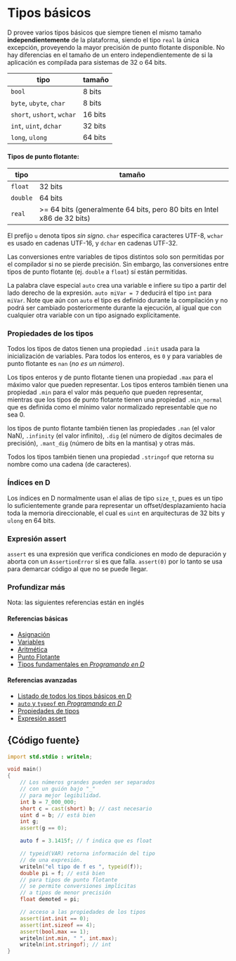 # Tipos básicos

D provee varios tipos básicos que siempre tienen el mismo
tamaño **independientemente** de la plataforma, siendo el
tipo `real` la única excepción, proveyendo la mayor precisión
de punto flotante disponible. No hay diferencias en el tamaño
de un entero independientemente de si la aplicación es
compilada para sistemas de 32 o 64 bits.

| tipo                          | tamaño
|-------------------------------|------------
|`bool`                         | 8 bits
|`byte`, `ubyte`, `char`        | 8 bits
|`short`, `ushort`, `wchar`     | 16 bits
|`int`, `uint`, `dchar`         | 32 bits
|`long`, `ulong`                | 64 bits

#### Tipos de punto flotante:

| tipo    | tamaño
|---------|--------------------------------------------------
|`float`  | 32 bits
|`double` | 64 bits
|`real`   | >= 64 bits (generalmente 64 bits, pero 80 bits en Intel x86 de 32 bits)

El prefijo `u` denota tipos *sin signo*. `char` especifica
caracteres UTF-8, `wchar` es usado en cadenas UTF-16, y `dchar`
en cadenas UTF-32.

Las conversiones entre variables de tipos distintos solo son
permitidas por el compilador si no se pierde precisión. Sin
embargo, las conversiones entre tipos de punto flotante (ej.
`double` a `float`) sí están permitidas.

La palabra clave especial `auto` crea una variable e infiere
su tipo a partir del lado derecho de la expresión. `auto miVar = 7`
deducirá el tipo `int` para `miVar`. Note que aún con `auto` el
tipo es definido durante la compilación y no podrá ser cambiado
posteriormente durante la ejecución, al igual que con cualquier
otra variable con un tipo asignado explícitamente.

### Propiedades de los tipos

Todos los tipos de datos tienen una propiedad `.init` usada para la
inicialización de variables. Para todos los enteros, es `0`
y para variables de punto flotante es `nan` (*no es un número*).

Los tipos enteros y de punto flotante tienen una propiedad `.max`
para el máximo valor que pueden representar. Los tipos enteros también
tienen una propiedad `.min` para el valor más pequeño que pueden
representar, mientras que los tipos de punto flotante tienen una
propiedad `.min_normal` que es definida como el mínimo valor
normalizado representable que no sea 0.

los tipos de punto flotante también tienen las propiedades `.nan`
(el valor NaN), `.infinity` (el valor infinito), `.dig` (el
número de dígitos decimales de precisión), `.mant_dig`
(número de bits en la mantisa) y otras más.

Todos los tipos también tienen una propiedad `.stringof`
que retorna su nombre como una cadena (de caracteres).

### Índices en D

Los índices en D normalmente usan el alias de tipo `size_t`,
pues es un tipo lo suficientemente grande para representar
un offset/desplazamiento hacia toda la memoria direccionable, el cual es
`uint` en arquitecturas de 32 bits y `ulong` en 64 bits.

### Expresión assert

`assert` es una expresión que verifica condiciones en modo
de depuración y aborta con un `AssertionError` si es que
falla. `assert(0)` por lo tanto se usa para demarcar
código al que no se puede llegar.

### Profundizar más

Nota: las siguientes referencias están en inglés

#### Referencias básicas

- [Asignación](http://ddili.org/ders/d.en/assignment.html)
- [Variables](http://ddili.org/ders/d.en/variables.html)
- [Aritmética](http://ddili.org/ders/d.en/arithmetic.html)
- [Punto Flotante](http://ddili.org/ders/d.en/floating_point.html)
- [Tipos fundamentales en _Programando en D_](http://ddili.org/ders/d.en/types.html)

#### Referencias avanzadas

- [Listado de todos los tipos básicos en D](https://dlang.org/spec/type.html)
- [`auto` y `typeof` en _Programando en D_](http://ddili.org/ders/d.en/auto_and_typeof.html)
- [Propiedades de tipos](https://dlang.org/spec/property.html)
- [Expresión assert](https://dlang.org/spec/expression.html#AssertExpression)

## {Código fuente}

```d
import std.stdio : writeln;

void main()
{
    // Los números grandes pueden ser separados
    // con un guión bajo "_"
    // para mejor legibilidad.
    int b = 7_000_000;
    short c = cast(short) b; // cast necesario
    uint d = b; // está bien
    int g;
    assert(g == 0);

    auto f = 3.1415f; // f indica que es float

    // typeid(VAR) retorna información del tipo
    // de una expresión.
    writeln("el tipo de f es ", typeid(f));
    double pi = f; // está bien
    // para tipos de punto flotante
    // se permite conversiones implícitas
    // a tipos de menor precisión
    float demoted = pi;

    // acceso a las propiedades de los tipos
    assert(int.init == 0);
    assert(int.sizeof == 4);
    assert(bool.max == 1);
    writeln(int.min, " ", int.max);
    writeln(int.stringof); // int
}
```
